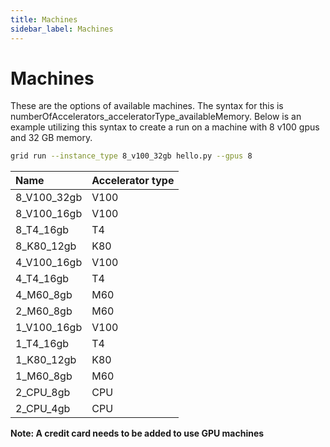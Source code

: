 ```yaml
---
title: Machines
sidebar_label: Machines
---
```


# Machines

These are the options of available machines. The syntax for this is numberOfAccelerators_acceleratorType_availableMemory. Below is an example utilizing this syntax to create a run on a machine with 8 v100 gpus and 32 GB memory.

```bash
grid run --instance_type 8_v100_32gb hello.py --gpus 8
```

| Name | Accelerator type |
| :--- | :--- |
| 8_V100_32gb | V100 |
| 8_V100_16gb | V100 |
| 8_T4_16gb | T4 |
| 8_K80_12gb | K80 |
| 4_V100_16gb | V100 |
| 4_T4_16gb | T4 |
| 4_M60_8gb | M60 |
| 2_M60_8gb | M60 |
| 1_V100_16gb | V100 |
| 1_T4_16gb | T4 |
| 1_K80_12gb | K80 |
| 1_M60_8gb | M60 |
| 2_CPU_8gb | CPU |
| 2_CPU_4gb | CPU |

**Note: A credit card needs to be added to use GPU machines**
